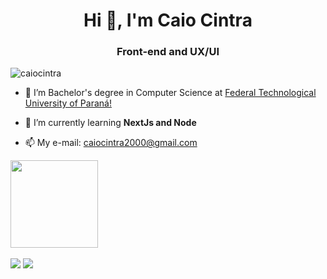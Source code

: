 <h1 align="center">Hi 👋, I'm Caio Cintra</h1>
<h3 align="center">Front-end and UX/UI</h3>

<p align="left"> <img src="https://komarev.com/ghpvc/?username=caiocintra&label=Profile%20views&color=0e75b6&style=flat" alt="caiocintra" /> </p>


- 🔭 I’m Bachelor's degree in Computer Science at [Federal Technological University of Paraná!](http://www.utfpr.edu.br/campus/campomourao)

- 🌱 I’m currently learning **NextJs and Node**

- 📫 My e-mail: caiocintra2000@gmail.com
<div>
<a href="https://github.com/CaioCintra">
<img height="140em" src="https://github-readme-stats.vercel.app/api/top-langs/?username=CaioCintra&layout=compact&langs_count=7&theme=dracula"/>
</div>

<div style="display: inline_block"><br> 
  <a href="https://www.linkedin.com/in/caio-j-cintra/" target="_blank"><img src="https://img.shields.io/badge/-LinkedIn-%230077B5?style=for-the-badge&logo=linkedin&logoColor=white" target="_blank"></a> 
  <a href = "mailto:caiocintra2000@gmail.com"><img src="https://img.shields.io/badge/-Gmail-%23333?style=for-the-badge&logo=gmail&logoColor=white" target="_blank"></a>
</div>

